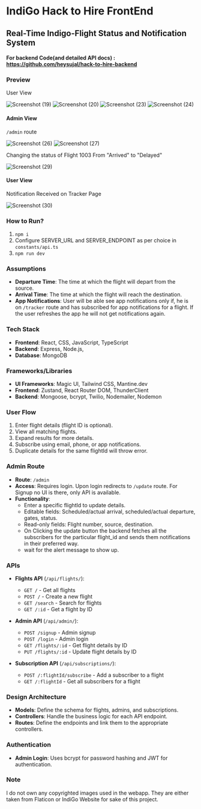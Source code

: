 # IndiGo Hack to Hire FrontEnd
## Real-Time Indigo-Flight Status and Notification System

#### For backend Code(and detailed API docs) : https://github.com/heysujal/hack-to-hire-backend

### Preview
User View

![Screenshot (19)](https://github.com/user-attachments/assets/3e9fb789-594c-4d4c-b652-c7c53e36a100)
![Screenshot (20)](https://github.com/user-attachments/assets/5dc80010-570d-41a2-a3a0-aa1bbff777dc)
![Screenshot (23)](https://github.com/user-attachments/assets/5f046aac-1d5f-4c4c-87bf-25229040e3d2)
![Screenshot (24)](https://github.com/user-attachments/assets/0dd6e4da-025c-44fb-b08a-0e8d1437a308)

#### Admin View

`/admin` route

![Screenshot (26)](https://github.com/user-attachments/assets/b97c775a-0e5b-43ef-b8a9-b1cda79416ac)
![Screenshot (27)](https://github.com/user-attachments/assets/54018278-b7d9-48d3-bc7b-637fab2501d1)

Changing the status of Flight 1003 From "Arrived" to "Delayed"

![Screenshot (29)](https://github.com/user-attachments/assets/21f5fae8-1b21-48da-a994-9bde7f2fdaab)

#### User View
Notification Received on Tracker Page

![Screenshot (30)](https://github.com/user-attachments/assets/283c2c05-33b3-41b7-b6e6-13e9e109135a)


### How to Run?
1. `npm i`
2. Configure SERVER_URL and SERVER_ENDPOINT as per choice in `constants/api.ts`
2. `npm run dev`

### Assumptions
- **Departure Time**: The time at which the flight will depart from the source.
- **Arrival Time**: The time at which the flight will reach the destination.
- **App Notifications**: User will be able see app notifications only if, he is on `/tracker` route and has subscribed for app notifications for a flight. If the user refreshes the app he will not get notifications again.

### Tech Stack
- **Frontend**: React, CSS, JavaScript, TypeScript
- **Backend**: Express, Node.js, 
- **Database**: MongoDB

### Frameworks/Libraries
- **UI Frameworks**: Magic UI, Tailwind CSS, Mantine.dev
- **Frontend**: Zustand, React Router DOM, ThunderClient
- **Backend**: Mongoose, bcrypt, Twilio, Nodemailer, Nodemon

### User Flow
1. Enter flight details (flight ID is optional).
2. View all matching flights.
3. Expand results for more details.
4. Subscribe using email, phone, or app notifications.
5. Duplicate details for the same flightId will throw error.

### Admin Route
- **Route**: `/admin`
- **Access**: Requires login. Upon login redirects to `/update` route. For Signup no UI is there, only API is available.
- **Functionality**:
  - Enter a specific flightId to update details.
  - Editable fields: Scheduled/actual arrival, scheduled/actual departure, gates, status.
  - Read-only fields: Flight number, source, destination.
  - On Clicking the update button the backend fetches all the subscribers for the particular flight_id and sends them notifications in their preferred way.
  - wait for the alert message to show up.

### APIs
- **Flights API** (`/api/flights/`):
  - `GET /` - Get all flights
  - `POST /` - Create a new flight
  - `GET /search` - Search for flights
  - `GET /:id` - Get a flight by ID

- **Admin API** (`/api/admin/`):
  - `POST /signup` - Admin signup
  - `POST /login` - Admin login
  - `GET /flights/:id` - Get flight details by ID
  - `PUT /flights/:id` - Update flight details by ID

- **Subscription API** (`/api/subscriptions/`):
  - `POST /:flightId/subscribe` - Add a subscriber to a flight
  - `GET /:flightId` - Get all subscribers for a flight

### Design Architecture
- **Models**: Define the schema for flights, admins, and subscriptions.
- **Controllers**: Handle the business logic for each API endpoint.
- **Routes**: Define the endpoints and link them to the appropriate controllers.

### Authentication
- **Admin Login**: Uses bcrypt for password hashing and JWT for authentication.

### Note
I do not own any copyrighted images used in the webapp. They are either taken from Flaticon or IndiGo Website for sake of this project.
